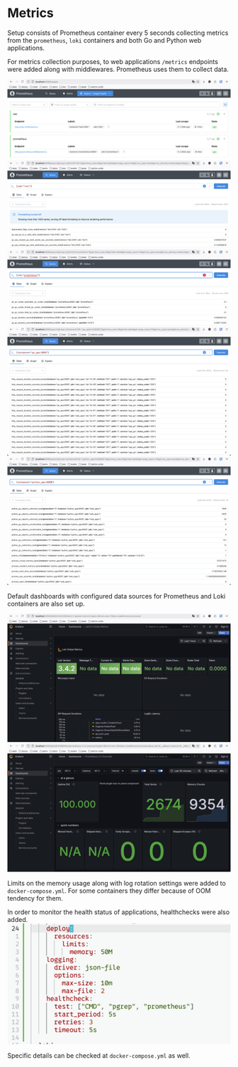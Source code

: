 # Metrics

Setup consists of Prometheus container every 5 seconds collecting
metrics from the `prometheus`, `loki` containers and both Go and Python web applications.

For metrics collection purposes, to web applications `/metrics` endpoints
were added along with middlewares. Prometheus uses them to collect data.

![prometheus-targets](./assets/targets.png)
![loki-metrics](./assets/loki-metrics.png)
![prom-metrics](./assets/prometheus-metrics.png)
![go-metrics](./assets/go-metrics.png)
![python-metrics](./assets/python-metrics.png)

Default dashboards with configured data sources for Prometheus and Loki containers
are also set up.

![loki-dashboard](./assets/loki-dashboard.png)
![prom-dashboard](./assets/prom-dashboard.png)

Limits on the memory usage along with log rotation settings were added to `docker-compose.yml`.
For some containers they differ because of OOM tendency for them.

In order to monitor the health status of applications, healthchecks were also added.
![docker-compose](./assets/docker-compose.png)

Specific details can be checked at `docker-compose.yml` as well.
